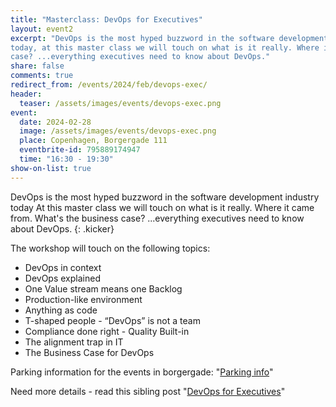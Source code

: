 ```yaml
---
title: "Masterclass: DevOps for Executives"
layout: event2
excerpt: "DevOps is the most hyped buzzword in the software development industry
today, at this master class we will touch on what is it really. Where it came from.  What's the business
case? ...everything executives need to know about DevOps."
share: false
comments: true
redirect_from: /events/2024/feb/devops-exec/
header:
  teaser: /assets/images/events/devops-exec.png
event:
  date: 2024-02-28
  image: /assets/images/events/devops-exec.png
  place: Copenhagen, Borgergade 111
  eventbrite-id: 795889174947
  time: "16:30 - 19:30"
show-on-list: true
---
```


DevOps is the most hyped buzzword in the software development industry
today At this master class we will touch on what is it really. Where it came from.  What's the business
case? ...everything executives need to know about DevOps.
{: .kicker}

The workshop will touch on the following topics:

- DevOps in context
- DevOps explained
- One Value stream means one Backlog
- Production-like environment
- Anything as code
- T-shaped people - “DevOps” is not a team
- Compliance done right - Quality Built-in
- The alignment trap in IT
- The Business Case for DevOps

Parking information for the events in borgergade: "[Parking info](/https://ebp.dk/)"

Need more details - read this sibling post "[DevOps for Executives](/devops-executives/)"
